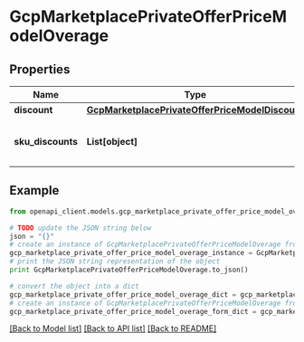 # GcpMarketplacePrivateOfferPriceModelOverage


## Properties
Name | Type | Description | Notes
------------ | ------------- | ------------- | -------------
**discount** | [**GcpMarketplacePrivateOfferPriceModelDiscount**](GcpMarketplacePrivateOfferPriceModelDiscount.md) |  | [optional] 
**sku_discounts** | **List[object]** | TODO: need to define the type | [optional] 

## Example

```python
from openapi_client.models.gcp_marketplace_private_offer_price_model_overage import GcpMarketplacePrivateOfferPriceModelOverage

# TODO update the JSON string below
json = "{}"
# create an instance of GcpMarketplacePrivateOfferPriceModelOverage from a JSON string
gcp_marketplace_private_offer_price_model_overage_instance = GcpMarketplacePrivateOfferPriceModelOverage.from_json(json)
# print the JSON string representation of the object
print GcpMarketplacePrivateOfferPriceModelOverage.to_json()

# convert the object into a dict
gcp_marketplace_private_offer_price_model_overage_dict = gcp_marketplace_private_offer_price_model_overage_instance.to_dict()
# create an instance of GcpMarketplacePrivateOfferPriceModelOverage from a dict
gcp_marketplace_private_offer_price_model_overage_form_dict = gcp_marketplace_private_offer_price_model_overage.from_dict(gcp_marketplace_private_offer_price_model_overage_dict)
```
[[Back to Model list]](../README.md#documentation-for-models) [[Back to API list]](../README.md#documentation-for-api-endpoints) [[Back to README]](../README.md)


